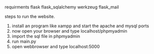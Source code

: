 requirments
flask
flask_sqlalchemy
werkzeug
flask_mail

steps to run the website.
1. install an program like xampp and start the apache and mysql ports
2. now open your browser and type localhost/phpmyadmin
3. import the sql file in phpmyadmin
4. run main.py
5. open webbrowser and type localhost:5000
